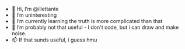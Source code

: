 - 👋 Hi, I’m @illettante
- 👀 I’m uninteresting
- 🌱 I’m currently learning the truth is more complicated than that 
- 💞️ I’m probably not that useful - I don't code, but i can draw and make noise.
- 📫 If that sunds useful, i guess hmu

<!---
illettante/illettante is a ✨ special ✨ repository because its `README.md` (this file) appears on your GitHub profile.
You can click the Preview link to take a look at your changes.
--->
